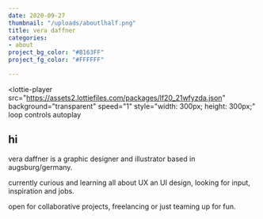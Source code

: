 ```yaml
---
date: 2020-09-27
thumbnail: "/uploads/aboutlhalf.png"
title: vera daffner
categories:
- about
project_bg_color: "#B163FF"
project_fg_color: "#FFFFFF"

---
```

<script src="https://unpkg.com/@lottiefiles/lottie-player@latest/dist/lottie-player.js"></script>
<lottie-player src="https://assets2.lottiefiles.com/packages/lf20_21wfyzda.json"  background="transparent"  speed="1"  style="width: 300px; height: 300px;"  loop controls autoplay
## hi

vera daffner is a graphic designer and illustrator based in augsburg/germany.

currently curious and learning all about UX an UI design, looking for input, inspiration and jobs.

open for collaborative projects, freelancing or just teaming up for fun.